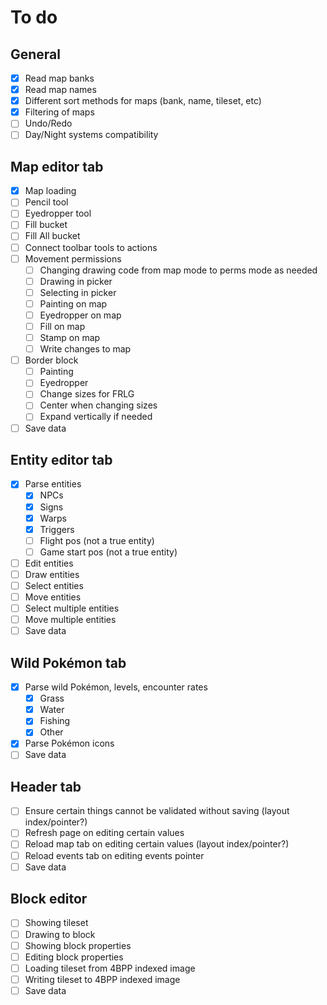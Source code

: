 # To do

## General
- [x] Read map banks
- [x] Read map names
- [x] Different sort methods for maps (bank, name, tileset, etc)
- [x] Filtering of maps
- [ ] Undo/Redo
- [ ] Day/Night systems compatibility

## Map editor tab
- [x] Map loading
- [ ] Pencil tool
- [ ] Eyedropper tool
- [ ] Fill bucket
- [ ] Fill All bucket
- [ ] Connect toolbar tools to actions
- [ ] Movement permissions
	- [ ] Changing drawing code from map mode to perms mode as needed
	- [ ] Drawing in picker
	- [ ] Selecting in picker
	- [ ] Painting on map
	- [ ] Eyedropper on map
	- [ ] Fill on map
	- [ ] Stamp on map
	- [ ] Write changes to map
- [ ] Border block
	- [ ] Painting
	- [ ] Eyedropper
	- [ ] Change sizes for FRLG
	- [ ] Center when changing sizes
	- [ ] Expand vertically if needed
- [ ] Save data

## Entity editor tab
- [x] Parse entities
	- [x] NPCs
	- [x] Signs
	- [x] Warps
	- [x] Triggers
	- [ ] Flight pos (not a true entity)
	- [ ] Game start pos (not a true entity)
- [ ] Edit entities
- [ ] Draw entities
- [ ] Select entities
- [ ] Move entities
- [ ] Select multiple entities
- [ ] Move multiple entities
- [ ] Save data

## Wild Pokémon tab
- [x] Parse wild Pokémon, levels, encounter rates
	- [x] Grass
	- [x] Water
	- [x] Fishing
	- [x] Other
- [x] Parse Pokémon icons
- [ ] Save data

## Header tab
- [ ] Ensure certain things cannot be validated without saving (layout index/pointer?)
- [ ] Refresh page on editing certain values
- [ ] Reload map tab on editing certain values (layout index/pointer?)
- [ ] Reload events tab on editing events pointer
- [ ] Save data

## Block editor
- [ ] Showing tileset
- [ ] Drawing to block
- [ ] Showing block properties
- [ ] Editing block properties
- [ ] Loading tileset from 4BPP indexed image
- [ ] Writing tileset to 4BPP indexed image
- [ ] Save data

